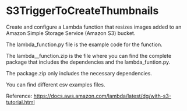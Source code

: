 # S3TriggerToCreateThumbnails
Create and configure a Lambda function that resizes images added to an Amazon Simple Storage Service (Amazon S3) bucket. 

The lambda_function.py file is the example code for the function.


The lambda__function.zip is the file where you can find the complete package that includes the dependencies and the lambda_funtion.py. 


The package.zip only includes the necessary dependencies.


You can find different csv examples files. 

Reference: https://docs.aws.amazon.com/lambda/latest/dg/with-s3-tutorial.html
